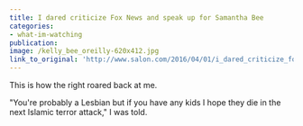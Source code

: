 ```yaml
---
title: I dared criticize Fox News and speak up for Samantha Bee
categories: 
- what-im-watching
publication:
image: /kelly_bee_oreilly-620x412.jpg
link_to_original: 'http://www.salon.com/2016/04/01/i_dared_criticize_fox_news_and_speak_up_for_samantha_bee_this_is_how_the_right_roared_back_at_me/'
---
```



This is how the right roared back at me.

"You're probably a Lesbian but if you have any kids I hope they die in the next Islamic terror attack," I was told.